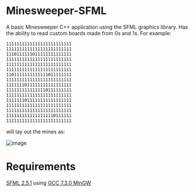 # Minesweeper-SFML
A basic Minesweeper C++ application using the SFML graphics library.
Has the ability to read custom boards made from 0s and 1s.
For example:
```
1111111111111111111111111
1111111111111111111111111
1110111111011111111111111
1111111111111111111111111
1111111111111111111111111
1111111111111111111111111
1101111111111111011111111
1111111111111111111111111
1111111011111111111111111
1111111111111110111111111
1111111111111111111111111
1111111011111111111111111
1111111111111111111111111
1111111111111111111111111
1111111111111111110111111
1111111111111111111111111
```

will lay out the mines as:

![image](https://github.com/JULLACE/Minesweeper-SFML/assets/88823380/182131a8-01ff-4e14-8573-45e23a8bc46b)




# Requirements
[SFML 2.5.1](https://www.sfml-dev.org/download/sfml/2.5.1/) using [GCC 7.3.0 MinGW](https://sourceforge.net/projects/mingw-w64/files/Toolchains%20targetting%20Win64/Personal%20Builds/mingw-builds/7.3.0/threads-posix/seh/x86_64-7.3.0-release-posix-seh-rt_v5-rev0.7z/download)

